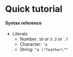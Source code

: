 # Quick tutorial
#### Syntax reference
* Literals
  * Number: `10` or `5.3` or `.7`
  * Character: `'a`
  * String: `"a \"feather\""`

